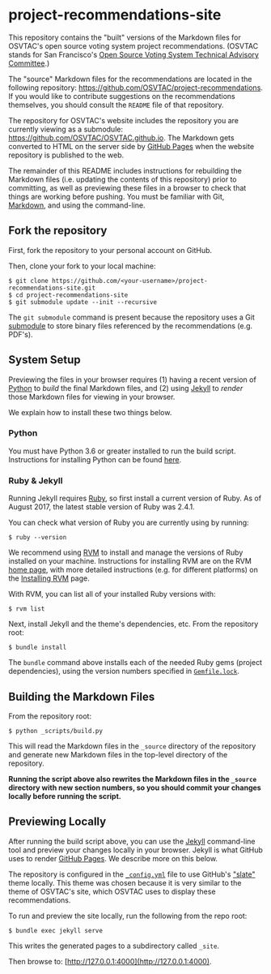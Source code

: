 # project-recommendations-site

This repository contains the "built" versions of the Markdown files for
OSVTAC's open source voting system project recommendations. (OSVTAC stands
for San Francisco's [Open Source Voting System Technical Advisory
Committee][osvtac].)

The "source" Markdown files for the recommendations are located in the
following repository: <https://github.com/OSVTAC/project-recommendations>. If
you would like to contribute suggestions on the recommendations themselves,
you should consult the `README` file of that repository.

The repository for OSVTAC's website includes the repository you are currently
viewing as a submodule: <https://github.com/OSVTAC/OSVTAC.github.io>. The
Markdown gets converted to HTML on the server side by [GitHub
Pages][github-pages] when the website repository is published to the web.

The remainder of this README includes instructions for rebuilding the
Markdown files (i.e. updating the contents of this repository) prior to
committing, as well as previewing these files in a browser to check that
things are working before pushing. You must be familiar with Git,
[Markdown][markdown], and using the command-line.


## Fork the repository

First, fork the repository to your personal account on GitHub.

Then, clone your fork to your local machine:

    $ git clone https://github.com/<your-username>/project-recommendations-site.git
    $ cd project-recommendations-site
    $ git submodule update --init --recursive

The `git submodule` command is present because the repository uses a Git
[submodule][git-submodules] to store binary files referenced by the
recommendations (e.g. PDF's).


## System Setup

Previewing the files in your browser requires (1) having a recent version
of [Python](https://www.python.org/) to _build_ the final Markdown files,
and (2) using [Jekyll][jekyll-github] to _render_ those Markdown files for
viewing in your browser.

We explain how to install these two things below.


### Python

You must have Python 3.6 or greater installed to run the build script.
Instructions for installing Python can be found
[here](https://www.python.org/downloads/).


### Ruby & Jekyll

Running Jekyll requires [Ruby][ruby], so first install a current version of
Ruby. As of August 2017, the latest stable version of Ruby was 2.4.1.

You can check what version of Ruby you are currently using by running:

    $ ruby --version

We recommend using [RVM][rvm] to install and manage the versions
of Ruby installed on your machine. Instructions for installing RVM are on
the RVM [home page][rvm], with more detailed instructions (e.g. for different
platforms) on the [Installing RVM][rvm-install] page.

[rvm]: https://rvm.io/
[rvm-install]: https://rvm.io/rvm/install

With RVM, you can list all of your
installed Ruby versions with:

    $ rvm list

Next, install Jekyll and the theme's dependencies, etc. From the repository
root:

    $ bundle install

The `bundle` command above installs each of the needed Ruby gems (project
dependencies), using the version numbers specified in
[`Gemfile.lock`](Gemfile.lock).


## Building the Markdown Files

From the repository root:

    $ python _scripts/build.py

This will read the Markdown files in the `_source` directory of the
repository and generate new Markdown files in the top-level directory
of the repository.

**Running the script above also rewrites the Markdown files in the `_source`
directory with new section numbers, so you should commit your changes
locally before running the script.**


## Previewing Locally

After running the build script above, you can use the [Jekyll][jekyll-github]
command-line tool and preview your changes locally in your browser.  Jekyll
is what GitHub uses to render [GitHub Pages](https://pages.github.com/).
We describe more on this below.

The repository is configured in the [`_config.yml`](_config.yml) file to use
GitHub's ["slate"](https://github.com/pages-themes/slate) theme locally. This
theme was chosen because it is very similar to the theme of OSVTAC's site,
which OSVTAC uses to display these recommendations.

To run and preview the site locally, run the following from the repo root:

    $ bundle exec jekyll serve

This writes the generated pages to a subdirectory called `_site`.

Then browse to: [http://127.0.0.1:4000](http://127.0.0.1:4000).


[git-submodules]: https://git-scm.com/book/en/v2/Git-Tools-Submodules
[github-pages]: https://pages.github.com/
[jekyll-github]: https://jekyllrb.com/docs/github-pages/
[markdown]: https://guides.github.com/features/mastering-markdown/
[osvtac]: https://osvtac.github.io/
[recommendations-repo]: https://github.com/OSVTAC/project-recommendations
[ruby]: https://www.ruby-lang.org
